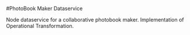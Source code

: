 
#PhotoBook Maker  Dataservice

Node dataservice for a collaborative photobook maker. Implementation of Operational Transformation.
